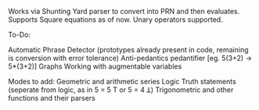 Works via Shunting Yard parser to convert into PRN and then evaluates. Supports Square equations as of now. Unary operators supported.

To-Do:

Automatic Phrase Detector (prototypes already present in code, remaining is conversion with error tolerance)
Anti-pedantics pedantifier [eg. 5(3+2) -> 5*(3+2)]
Graphs
Working with augmentable variables

Modes to add:
Geometric and arithmetic series
Logic
Truth statements (seperate from logic, as in 5 = 5 T or 5 = 4 ꓕ)
Trigonometric and other functions and their parsers

